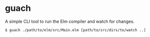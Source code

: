 # guach

A simple CLI tool to run the Elm compiler and watch for changes.

```
$ guach ./path/to/elm/src/Main.elm [path/to/src/dirs/to/watch ..]
```
